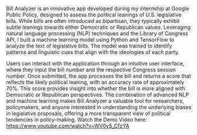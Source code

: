 Bill Analyzer is an innovative app developed during my internship at Google Public Policy, designed to assess the political leanings of U.S. legislative bills. While bills are often introduced as bipartisan, they typically exhibit subtle leanings towards either Democratic or Republican values. Leveraging natural language processing (NLP) techniques and the Library of Congress API, I built a machine learning model using Python and TensorFlow to analyze the text of legislative bills. The model was trained to identify patterns and linguistic cues that align with the ideologies of each party.

Users can interact with the application through an intuitive user interface, where they input the bill number and the respective Congress session number. Once submitted, the app processes the bill and returns a score that reflects the likely political leaning, with an accuracy rate of approximately 70%. This score provides insight into whether the bill is more aligned with Democratic or Republican perspectives. The combination of advanced NLP and machine learning makes Bill Analyzer a valuable tool for researchers, policymakers, and anyone interested in understanding the underlying biases in legislative proposals, offering a more transparent view of political tendencies in policy-making.
Watch the Demo Video here: https://www.youtube.com/watch?v=WV0y5_CfzYA
